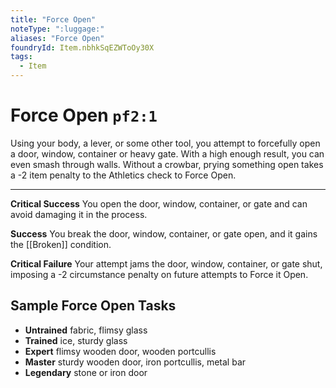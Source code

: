 ```yaml
---
title: "Force Open"
noteType: ":luggage:"
aliases: "Force Open"
foundryId: Item.nbhkSqEZWToOy30X
tags:
  - Item
---
```


# Force Open `pf2:1`

Using your body, a lever, or some other tool, you attempt to forcefully open a door, window, container or heavy gate. With a high enough result, you can even smash through walls. Without a crowbar, prying something open takes a -2 item penalty to the Athletics check to Force Open.

* * *

**Critical Success** You open the door, window, container, or gate and can avoid damaging it in the process.

**Success** You break the door, window, container, or gate open, and it gains the [[Broken]] condition.

**Critical Failure** Your attempt jams the door, window, container, or gate shut, imposing a -2 circumstance penalty on future attempts to Force it Open.

## Sample Force Open Tasks

*   **Untrained** fabric, flimsy glass
*   **Trained** ice, sturdy glass
*   **Expert** flimsy wooden door, wooden portcullis
*   **Master** sturdy wooden door, iron portcullis, metal bar
*   **Legendary** stone or iron door
